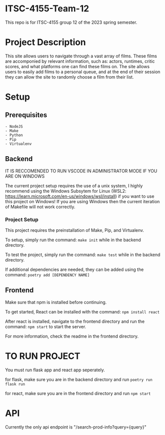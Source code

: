 # ITSC-4155-Team-12

This repo is for ITSC-4155 group 12 of the 2023 spring semester.

# Project Description

This site allows users to navigate through a vast array of films. These films are accomponied by relevant information, such as: actors, runtimes, critic scores, and what platforms one can find these films on. The site allows users to easily add films to a personal queue, and at the end of their session they can allow the site to
randomly choose a film from their list.

# Setup

## Prerequisites
    - NodeJS
    - Make
    - Python
    - Pip
    - Virtualenv

## Backend 

IT IS RECCOMENDED TO RUN VSCODE IN ADMINISTRATOR MODE IF YOU ARE ON WINDOWS

The current project setup requires the use of a unix system, I highly recommend using the Windows Subsytem for Linux (WSL2: https://learn.microsoft.com/en-us/windows/wsl/install) if you want to use this project on Windows! If you are using Windows then the current iteration of Makefile will not work correctly.

### Project Setup

This project requires the preinstallation of Make, Pip, and Virtualenv.

To setup, simply run the command: `make init` while in the backend directory.

To test the project, simply run the command: `make test` while in the backend directory.

If additional dependencies are needed, they can be added using the command: `poetry add [DEPENDENCY NAME]`

## Frontend 

Make sure that npm is installed before continuing.

To get started, React can be installed with the command: `npm install react`

After react is installed, navigate to the frontend directory and run the command: `npm start` to start the server.

For more information, check the readme in the frontend directory.

# TO RUN PROJECT

You must run flask app and react app seperately.

for flask, make sure you are in the backend directory and run `poetry run flask run`

for react, make sure you are in the frontend directory and run `npm start`

# API

Currently the only api endpoint is "/search-prod-info?query={query}"